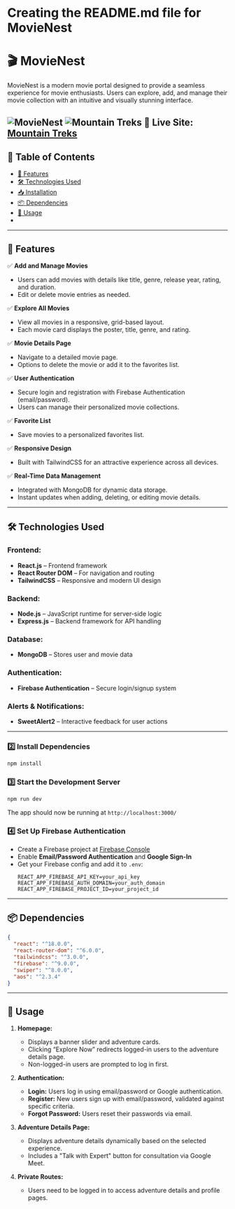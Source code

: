 # Creating the README.md file for MovieNest
# 🎬 MovieNest

MovieNest is a modern movie portal designed to provide a seamless experience for movie enthusiasts. Users can explore, add, and manage their movie collection with an intuitive and visually stunning interface.

![MovieNest](https://i.ibb.co.com/jk3wHxTp/image.png)
![Mountain Treks](https://i.ibb.co.com/FbjP2dVS/image.png)
🔗 **Live Site:** [Mountain Treks](https://assighnment-10.web.app/)
---

## 📌 Table of Contents

- [🚀 Features](#-features)
- [🛠 Technologies Used](#-technologies-used)
- [📥 Installation](#-installation)
- [📦 Dependencies](#-dependencies)
- [📖 Usage](#-usage)
-

---

## 🚀 Features

✅ **Add and Manage Movies**  
   - Users can add movies with details like title, genre, release year, rating, and duration.  
   - Edit or delete movie entries as needed.  

✅ **Explore All Movies**  
   - View all movies in a responsive, grid-based layout.  
   - Each movie card displays the poster, title, genre, and rating.  

✅ **Movie Details Page**  
   - Navigate to a detailed movie page.  
   - Options to delete the movie or add it to the favorites list.  

✅ **User Authentication**  
   - Secure login and registration with Firebase Authentication (email/password).  
   - Users can manage their personalized movie collections.  

✅ **Favorite List**  
   - Save movies to a personalized favorites list.  

✅ **Responsive Design**  
   - Built with TailwindCSS for an attractive experience across all devices.  

✅ **Real-Time Data Management**  
   - Integrated with MongoDB for dynamic data storage.  
   - Instant updates when adding, deleting, or editing movie details.  

---

## 🛠 Technologies Used

### **Frontend:**
- **React.js** – Frontend framework  
- **React Router DOM** – For navigation and routing  
- **TailwindCSS** – Responsive and modern UI design  

### **Backend:**
- **Node.js** – JavaScript runtime for server-side logic  
- **Express.js** – Backend framework for API handling  

### **Database:**
- **MongoDB** – Stores user and movie data  

### **Authentication:**
- **Firebase Authentication** – Secure login/signup system  

### **Alerts & Notifications:**
- **SweetAlert2** – Interactive feedback for user actions  

---

### **2️⃣ Install Dependencies**
```sh
npm install
```

### **3️⃣ Start the Development Server**
```sh
npm run dev
```
The app should now be running at `http://localhost:3000/`

### **4️⃣ Set Up Firebase Authentication**
- Create a Firebase project at [Firebase Console](https://console.firebase.google.com/)  
- Enable **Email/Password Authentication** and **Google Sign-In**  
- Get your Firebase config and add it to `.env`:
  ```env
  REACT_APP_FIREBASE_API_KEY=your_api_key
  REACT_APP_FIREBASE_AUTH_DOMAIN=your_auth_domain
  REACT_APP_FIREBASE_PROJECT_ID=your_project_id
  ```

---

## 📦 Dependencies

```json
{
  "react": "^18.0.0",
  "react-router-dom": "^6.0.0",
  "tailwindcss": "^3.0.0",
  "firebase": "^9.0.0",
  "swiper": "^8.0.0",
  "aos": "^2.3.4"
}
```

---

## 📖 Usage

1. **Homepage:**  
   - Displays a banner slider and adventure cards.  
   - Clicking “Explore Now” redirects logged-in users to the adventure details page.  
   - Non-logged-in users are prompted to log in first.  

2. **Authentication:**  
   - **Login:** Users log in using email/password or Google authentication.  
   - **Register:** New users sign up with email/password, validated against specific criteria.  
   - **Forgot Password:** Users reset their passwords via email.  

3. **Adventure Details Page:**  
   - Displays adventure details dynamically based on the selected experience.  
   - Includes a "Talk with Expert" button for consultation via Google Meet.  

4. **Private Routes:**  
   - Users need to be logged in to access adventure details and profile pages.  

